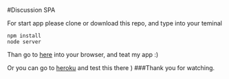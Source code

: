 #Discussion SPA

For start app please clone or download this repo, and type into your teminal

```shell
npm install
node server
 ``` 

Than go to [here](http://localhost:8080/) into your browser, and teat my app :)

Or you can go to [heroku](https://simple-discussion-spa.herokuapp.com/) and test this there )
###Thank you for watching.
